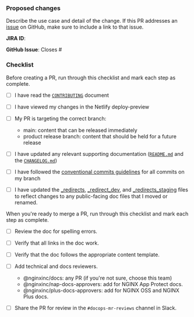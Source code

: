 ### Proposed changes

Describe the use case and detail of the change. If this PR addresses an [issue](https://github.com/nginxinc/docs/issues) on GitHub, make sure to include a link to that issue.

**JIRA ID**:

**GitHub Issue**:
Closes #<Issue>

### Checklist

Before creating a PR, run through this checklist and mark each step as complete.

- [ ] I have read the [`CONTRIBUTING`](https://github.com/nginxinc/docs/blob/main/CONTRIBUTING.md) document
- [ ] I have viewed my changes in the Netlify deploy-preview
- [ ] My PR is targeting the correct branch:
  
  - main: content that can be released immediately
  - product release branch: content that should be held for a future release
    
- [ ] I have updated any relevant supporting documentation ([`README.md`](https://github.com/nginxinc/docs/blob/main/README.md) and the [`CHANGELOG.md`](https://github.com/nginxinc/docs/blob/main/CHANGELOG.md))
- [ ] I have followed the [conventional commits guidelines](https://www.conventionalcommits.org/en/v1.0.0/#summary) for all commits on my branch
- [ ] I have updated the [_redirects](https://github.com/nginxinc/docs/blob/main/_redirects), [_redirect_dev](https://github.com/nginxinc/docs/blob/main/_redirects_dev), and [_redirects_staging](https://github.com/nginxinc/docs/blob/main/_redirects_staging) files to reflect changes to any public-facing doc files that I moved or renamed.

When you're ready to merge a PR, run through this checklist and mark each step as complete.

- [ ] Review the doc for spelling errors.
- [ ] Verify that all links in the doc work.
- [ ] Verify that the doc follows the appropriate content template.
- [ ] Add technical and docs reviewers.
  - @nginxinc/docs: any PR (if you're not sure, choose this team)
  - @nginxinc/nap-docs-approvers: add for NGINX App Protect docs.
  - @nginxinc/plus-docs-approvers: add for NGINX OSS and NGINX Plus docs.

- [ ] Share the PR for review in the `#docops-mr-reviews` channel in Slack.
